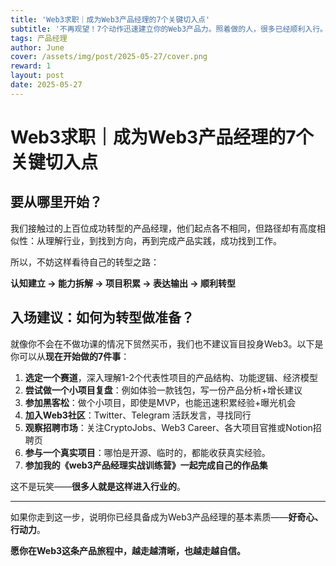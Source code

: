 ```yaml
---
title: 'Web3求职｜成为Web3产品经理的7个关键切入点'
subtitle: '不再观望！7个动作迅速建立你的Web3产品力。照着做的人，很多已经顺利入行。你，也可以。'
tags: 产品经理
author: June
cover: /assets/img/post/2025-05-27/cover.png
reward: 1
layout: post
date: 2025-05-27
---
```


# Web3求职｜成为Web3产品经理的7个关键切入点

## 要从哪里开始？

我们接触过的上百位成功转型的产品经理，他们起点各不相同，但路径却有高度相似性：从理解行业，到找到方向，再到完成产品实践，成功找到工作。

所以，不妨这样看待自己的转型之路：

**认知建立 → 能力拆解 → 项目积累 → 表达输出 → 顺利转型**

##  入场建议：如何为转型做准备？

就像你不会在不做功课的情况下贸然买币，我们也不建议盲目投身Web3。以下是你可以从**现在开始做的7件事**：

1. **选定一个赛道**，深入理解1-2个代表性项目的产品结构、功能逻辑、经济模型
2. **尝试做一个小项目复盘**：例如体验一款钱包，写一份产品分析+增长建议
3. **参加黑客松**：做个小项目，即使是MVP，也能迅速积累经验+曝光机会
4. **加入Web3社区**：Twitter、Telegram 活跃发言，寻找同行
5. **观察招聘市场**：关注CryptoJobs、Web3 Career、各大项目官推或Notion招聘页
6. **参与一个真实项目**：哪怕是开源、临时的，都能收获真实经验。
7. **参加我的《web3产品经理实战训练营》一起完成自己的作品集**

这不是玩笑——**很多人就是这样进入行业的**。

---

如果你走到这一步，说明你已经具备成为Web3产品经理的基本素质——**好奇心、行动力**。

**愿你在Web3这条产品旅程中，越走越清晰，也越走越自信。**
